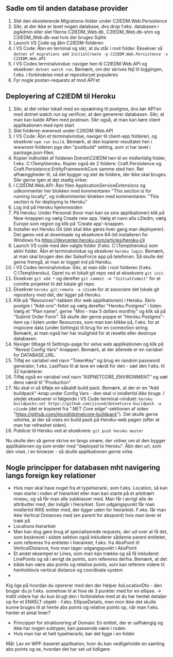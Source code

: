  ## Sadle om til anden database provider
1) Slet den eksisterende Migrations-folder under C2IEDM.Web.Persistence
2) Sikr, at der ikke er lavet nogen database, dvs drop f.eks. databasen i pgAdmin eller slet filerne C2IEDM_Web.db, C2IEDM_Web.db-shm og C2IEDM_Web.db-wal hvis der bruges Sqlite
3) Launch VS Code og åbn C2IEDM-folderen
4) I VS Code: Åbn en terminal og sikr, at du står i root folder. Eksekver så `dotnet ef migrations add InitialCreate -p C2IEDM.Web.Persistence -s C2IEDM.Web.API`
5) I VS Codes terminalvindue: naviger hen til C2IEDM.Web.API og eksekver: `dotnet watch run`. Bemærk, om der skrives fejl til loggingen, f.eks. i forbindelse med at repositoryet populeres
6) Fyr nogle postan-requests af mod API'et

## Deployering af C2IEDM til Heroku

1) Sikr, at det virker lokalt med en opsætning til postgres, dvs kør API'en med dotnet watch run og verificer, at den genererer databasen. Sikr, at man kan kalde APIen med postman. Sikr også, at man kan køre client applikationen med npm start
2) Slet folderen wwwroot under C2IEDM.Web.API
3) I VS Code: Åbn et terminalvindue, naviger til client-app folderen, og eksekver `npm run build`. Bemærk, at den kopierer resultatet hen i wwwroot-folderen pga den "postbuild" setting, som vi har lavet i package.json-filen.
4) Kopier indholdet af folderen Dotnet\C2IEDM hen til en midlertidig folder, f.eks. C:\Temp\heroku. Kopier også de 2 foldere: Craft.Persistence og Craft.Persistence.EntityFrameworkCore samme sted hen. Ret afhænggheder til, så det bygger og slet de foldere, der ikke skal bruges. Sikr gerne igen at det stadig virker.
5) I C2IEDM.Web.API: Åbn filen ApplicationServiceExtensions og udkommenter her blokken med kommentaren "This section is for running locally", og indkommenter blokken med kommentaren: "This section is for deploying to Heroku"
6) Log ind på Heroku hjemmesiden
7) På Heroku: Under Personal (hvor man kan se sine applikationer) klik på New-knappen og vælg Create new app. Vælg et navn alla c2iedm, vælg Europe som region og klik på 'Create app'-knappen.
8) Installer evt Heroku Git (det skal ikke gøres hver gang man deployerer). Det gøres ved at downloade og eksekvere 64-bit installeren for Windows fra https://devcenter.heroku.com/articles/heroku-cli
9) Launch VS code med den valgte folder (f.eks. C:\Temp\heroku) som aktiv folder. Åbn et terminalvindue og eksekver `heroku login`. Bemærk, at man skal brugen den der SalesForce app på telefonen. Så skulle det gerne fremgå, at man er logget ind på Heroku.
10) I VS Codes terminalvindue: Sikr, at man står i root folderen (f.eks. C:\Temp\heroku). Opret nu et lokalt git repo ved at eksekvere `git init`.
11) Eksekver `git add *` og derefter `git commit -m "InitialCommit"` for at comitte projektet til det lokale git repo.
12) Eksekver `heroku git:remote -a c2iedm` for at associere det lokale git repository med det, der ligger på Heroku.
13) Klik på "Resources"-tabben (for web applikationen) i Heroku. Skriv postgre i "Add-ons"-feltet og vælg derefter "Heroku Postgres" i listen. Vælg et "Plan name", gerne "Mini - max 5 dollars monthly" og klik så på "Submit Order Form". Så skulle der gerne poppe et "Heroku Postgres"-item op i listen under Resources, som man kan klikke på, f.eks. for at inspicere data (under Settings) til brug for en connection string. Bemærk, at man også her har mulighed for at resette eller destroye databasen.
14) Naviger tilbage til Settings-page for selve web applikationen og klik på "Reveal Config Vars"-knappen. Bemærk, at der allerede er en variabel for DATABASE_URL.
15) Tilføj en variabel ved navn "TokenKey" og brug en random password generator, f.eks. LastPass til at lave en værdi for den - sæt den f.eks. til 32 karakterer.
16) Tilføj også en variabel ved navn "ASPNETCORE_ENVIRONMENT" og sæt dens værdi til "Production"
17) Nu skal vi så tilføje en såkaldt build pack. Bemærk, at der er en "Add buildpack"-knap under Config Vars - den skal vi imidlertid *ikke* bruge. I stedet eksekverer vi følgende i VS Code-terminal-vinduet: `heroku buildpacks:set https://github.com/jincod/dotnetcore-buildpack -a c2iedm` (det er kopieret fra ".NET Core edge"-sektionen af siden "https://github.com/jincod/dotnetcore-buildpack"). Det skulle gerne udvirke, at der så vises en build pack på Heroku-web pagen (efter at man har refreshet siden).
18) Publicer til Heroku ved at eksekvere: `git push heroku master`

Nu skulle den så gerne skrive en langs smøre, der vidner om at den bygger applikationen og som ender med "deployed to Heroku". Åbn den url, som den viser, i en browser - så skulle applikationen gerne virke.

## Nogle principper for databasen mht navigering langs foreign key relationer
* Hvis man skal have noget fra et typehierarki, som f.eks. Location, så kan man starte i roden af hierarkiet eller man kan starte på et arbitrært 
  niveau, og så får man alle subklasser med. Man får i øvrigt alle de attributter med, der indgår i hierarkiet. Som udgangspunkt får man imidlertid
  IKKE entiter med, der ligger uden for hierarkiet. F.eks. får man ikke Vertical Distances med (en parent for abspoint) hvis man laver et træk på 
* Locations hierarkiet
* Man kan dog gøre brug af specialiserede requests, der ud over at få det, som beskrevet i sidste sektion også inkluderer sådanne parent entiteter,
* som refereres fra entiteter i hierarkiet, f.eks. fra AbsPoint til VerticalDistance, hvis man tager udgangspunkt i AbsPoint
* Et andet eksempel er Lines, som man kan trække og så få inkluderet LinePoints og så i øvrigt de points, som refereres derfra. Bemærk, at det
* både kan være abs points og relative points, som kan referere videre til henholdsvis vertical distance og coordinate system
* 

Kig lige på hvordan du opererer med den der Helper AsLocationDto - den bruger du jo f.eks. somehow til at hive de 3 punkter med for en ellipse.
-> Indtil videre har du kun brugt den i forbindelse med at du har hentet detaljer op for et ENKELT objekt - f.eks. EllipseDetails, men mon ikke
   det skulle kunne bruges til at hente abs points og relative points op, når man f.eks. henter et antal linier?

* Principper for strukturering af Domain: En entitet, der er uafhængig og ikke har nogen subtyper, kan passende være i roden.
* Hvis man har et helt typehierarki, bør det ligge i en folder

Mål: Lav en WPF-baseret applikation, hvor du kan vedligeholde en samling abs points og se, hvordan det har set ud tidligere